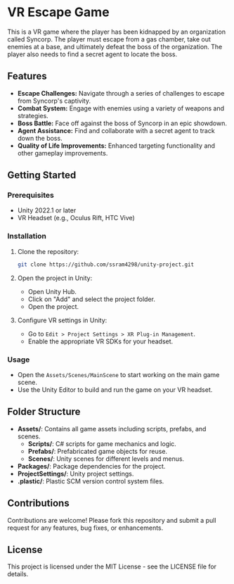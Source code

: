 # VR Escape Game

This is a VR game where the player has been kidnapped by an organization called Syncorp. The player must escape from a gas chamber, take out enemies at a base, and ultimately defeat the boss of the organization. The player also needs to find a secret agent to locate the boss.

## Features

- **Escape Challenges:** Navigate through a series of challenges to escape from Syncorp's captivity.
- **Combat System:** Engage with enemies using a variety of weapons and strategies.
- **Boss Battle:** Face off against the boss of Syncorp in an epic showdown.
- **Agent Assistance:** Find and collaborate with a secret agent to track down the boss.
- **Quality of Life Improvements:** Enhanced targeting functionality and other gameplay improvements.

## Getting Started

### Prerequisites

- Unity 2022.1 or later
- VR Headset (e.g., Oculus Rift, HTC Vive)

### Installation

1. Clone the repository:
    ```sh
    git clone https://github.com/ssram4298/unity-project.git
    ```

2. Open the project in Unity:
    - Open Unity Hub.
    - Click on "Add" and select the project folder.
    - Open the project.

3. Configure VR settings in Unity:
    - Go to `Edit > Project Settings > XR Plug-in Management`.
    - Enable the appropriate VR SDKs for your headset.

### Usage

- Open the `Assets/Scenes/MainScene` to start working on the main game scene.
- Use the Unity Editor to build and run the game on your VR headset.

## Folder Structure

- **Assets/**: Contains all game assets including scripts, prefabs, and scenes.
    - **Scripts/**: C# scripts for game mechanics and logic.
    - **Prefabs/**: Prefabricated game objects for reuse.
    - **Scenes/**: Unity scenes for different levels and menus.
- **Packages/**: Package dependencies for the project.
- **ProjectSettings/**: Unity project settings.
- **.plastic/**: Plastic SCM version control system files.

## Contributions

Contributions are welcome! Please fork this repository and submit a pull request for any features, bug fixes, or enhancements.

## License

This project is licensed under the MIT License - see the LICENSE file for details.

